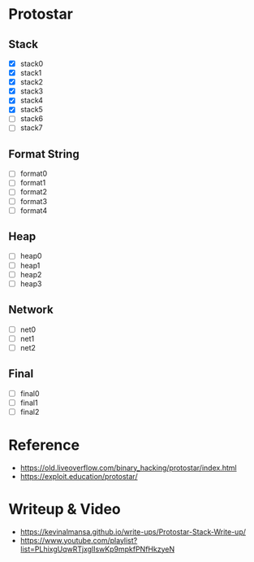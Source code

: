 # Protostar

## Stack
- [x] stack0
- [x] stack1
- [x] stack2
- [x] stack3
- [x] stack4
- [x] stack5
- [ ] stack6
- [ ] stack7

## Format String
- [ ] format0
- [ ] format1
- [ ] format2
- [ ] format3
- [ ] format4

## Heap
- [ ] heap0
- [ ] heap1
- [ ] heap2
- [ ] heap3

## Network

- [ ] net0
- [ ] net1
- [ ] net2

## Final
- [ ] final0
- [ ] final1
- [ ] final2

# Reference
- https://old.liveoverflow.com/binary_hacking/protostar/index.html
- https://exploit.education/protostar/

# Writeup & Video
- https://kevinalmansa.github.io/write-ups/Protostar-Stack-Write-up/
- https://www.youtube.com/playlist?list=PLhixgUqwRTjxglIswKp9mpkfPNfHkzyeN
